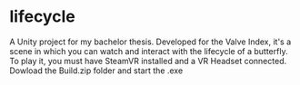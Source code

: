 # lifecycle
A Unity project for my bachelor thesis. Developed for the Valve Index, it's a scene in which you can watch and interact with the lifecycle of a butterfly.
To play it, you must have SteamVR installed and a VR Headset connected. Dowload the Build.zip folder and start the .exe
